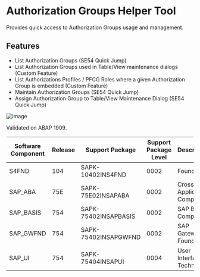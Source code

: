 # Authorization Groups Helper Tool

Provides quick access to Authorization Groups usage and management. 

## Features
  - List Authorization Groups (SE54 Quick Jump)
  - List Authorization Groups used in Table/View maintenance dialogs (Custom Feature)
  - List Authorizations Profiles / PFCG Roles where a given Authorization Group is embedded (Custom Feature)
  - Maintain Authorization Groups (SE54 Quick Jump)
  - Assign Authorization Group to Table/View Maintenance Dialog (SE54 Quick Jump)

![image](https://user-images.githubusercontent.com/20442467/168447001-6312f903-29e4-476e-8505-0430612bf833.png)

Validated on ABAP 1909.

| Software Component | Release | Support Package      | Support Package Level | Description                |
| ------------------ | ------- | -------------------- | --------------------- | -------------------------- |
| S4FND              | 104     | SAPK-10402INS4FND    | 0002                  | Foundation                 |
| SAP_ABA            | 75E     | SAPK-75E02INSAPABA   | 0002                  | Cross-Application Component|
| SAP_BASIS          | 754     | SAPK-75402INSAPBASIS | 0002                  | SAP Basis Component        |
| SAP_GWFND          | 754     | SAPK-75402INSAPGWFND | 0002                  | SAP Gateway Foundation     |
| SAP_UI             | 754     | SAPK-75404INSAPUI    | 0004                  | User Interface Technology  |

